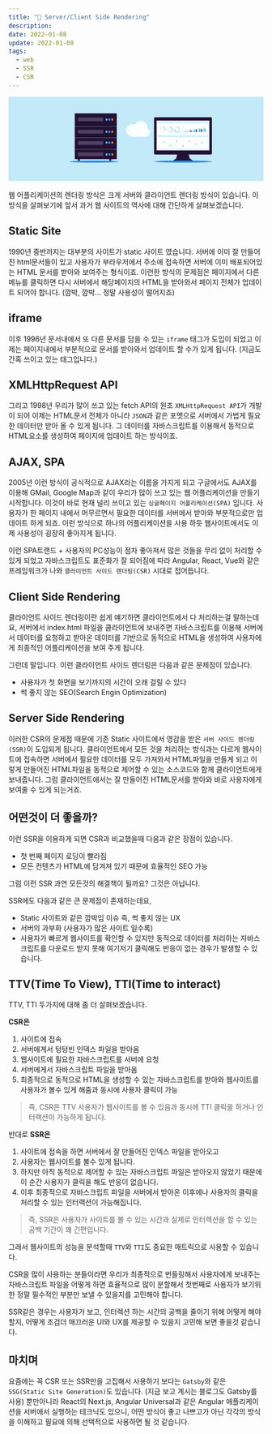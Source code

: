 ```yaml
---
title: "🔮 Server/Client Side Rendering"
description:
date: 2022-01-08
update: 2022-01-08
tags:
  - web
  - SSR
  - CSR
---
```


![01](image1.png)

웹 어플리케이션의 렌더링 방식은 크게 서버와 클라이언트 렌더링 방식이 있습니다. 이 방식을 살펴보기에 앞서 과거 웹 사이트의 역사에 대해 간단하게 살펴보겠습니다.

## Static Site
1990년 중반까지는 대부분의 사이트가 static 사이트 였습니다. 서버에 이미 잘 만들어진 html문서들이 있고 사용자가 부라우저에서 주소에 접속하면 서버에 이미 배포되어있는 HTML 문서를 받아와 보여주는 형식이죠. 이런한 방식의 문제점은 페이지에서 다른 메뉴를 클릭하면 다시 서버에서 해당페이지의 HTML을 받아와서 페이지 전체가 업데이트 되어야 합니다. (깜박, 깜박... 정말 사용성이 떨어지죠)

## iframe
이후 1996년 문서내에서 또 다른 문서를 담을 수 있는 `iframe` 태그가 도입이 되었고 이제는 페이지내에서 부분적으로 문서를 받아와서 업데이트 할 수가 있게 됩니다. (지금도 간혹 쓰이고 있는 태그입니다.)

## XMLHttpRequest API
그리고 1998년 우리가 많이 쓰고 있는 fetch API의 원조 `XMLHttpRequest API`가 개발이 되어 이제는 HTML문서 전체가 아니라 `JSON`과 같은 포멧으로 서버에서 가법게 필요한 데이터만 받아 올 수 있게 됩니다. 그 데이터를 자바스크립트를 이용해서 동적으로 HTML요소를 생성하여 페이지에 업데이트 하는 방식이죠.

## AJAX, SPA
2005년 이런 방식이 공식적으로 AJAX라는 이름을 가지게 되고 구글에서도 AJAX를 이용해 GMail, Google Map과 같이 우리가 많이 쓰고 있는 웹 어플리케이션을 만들기 시작합니다. 이것이 바로 현재 널리 쓰이고 있는 `싱글페이지 어플리케이션(SPA)` 입니다. 
사용자가 한 페이지 내에서 머무르면서 필요한 데이터를 서버에서 받아와 부분적으로만 업데이트 하게 되죠. 이런 방식으로 하나의 어플리케이션을 사용 하듯 웹사이트에서도 이제 사용성이 굉장히 좋아지게 됩니다.

이런 SPA트랜드 + 사용자의 PC성능이 점차 좋아져서 많은 것들을 무리 없이 처리할 수 있게 되었고 자바스크립트도 표준화가 잘 되어짐에 따라 Angular, React, Vue와 같은 프레임워크가 나와 `클라이언트 사이드 렌더링(CSR)` 시대로 접어듭니다.

## Client Side Rendering
클라이언트 사이드 렌더링이란 쉽게 얘기하면 클라이언트에서 다 처리하는걸 말하는데요, 서버에서 index.html 파일을 클라이언트에 보내주면 자바스크립트를 이용해 서버에서 데이터를 요청하고 받아온 데이터를 기반으로 동적으로  HTML을 생성하여 사용자에게 최종적인 어플리케이션을 보여 주게 됩니다.

그런데 말입니다. 이런 클라이언트 사이드 렌더링은 다음과 같은 문제점이 있습니다.
- 사용자가 첫 화면을 보기까지의 시간이 오래 걸릴 수 있다
- 썩 좋지 않는 SEO(Search Engin Optimization)

## Server Side Rendering
이러한 CSR의 문제점 때문에 기존 Static 사이트에서 영감을 받은 `서버 사이드 렌더링(SSR)`이 도입되게 됩니다. 클라이언트에서 모든 것을 처리하는 방식과는 다르게 웹사이트에 접속하면 서버에서 필요한 데이터를 모두 가져와서 HTML파일을 만들게 되고 이렇게 만들어진 HTML파일을 동적으로 제어할 수 있는 소스코드와 함께 클라이언트에게 보내줍니다. 그럼 클라이언트에서는 잘 만들어진 HTML문서를 받아와 바로 사용자에게 보여줄 수 있게 되는거죠.

## 어떤것이 더 좋을까?
이런 SSR을 이용하게 되면 CSR과 비교했을때 다음과 같은 장점이 있습니다.
- 첫 번째 페이지 로딩이 빨라짐
- 모든 컨텐츠가 HTML에 담겨져 있기 때문에 효율적인 SEO 가능

그럼 이런 SSR 과연 모든것의 해결책이 될까요? 그것은 아닙니다.

SSR에도 다음과 같은 큰 문제점이 존재하는데요, 
- Static 사이트와 같은 깜박임 이슈 즉, 썩 좋지 않는 UX
- 서버의 과부화 (사용자가 많은 사이트 일수록)
- 사용자가 빠르게 웹사이트를 확인할 수 있지만 동적으로 데이터를 처리하는 자바스크립트를 다운로드 받지 못해 여기저기 클릭해도 반응이 없는 경우가 발생할 수 있습니다.

## TTV(Time To View), TTI(Time to interact) 

TTV, TTI 두가지에 대해 좀 더 살펴보겠습니다.

**CSR은** 
1. 사이트에 접속
2. 서버에게서 텅텅빈 인덱스 파일을 받아옴
3. 웹사이트에 필요한 자바스크립트를 서버에 요청
4. 서버에게서 자바스크립트 파일을 받아옴
5. 최종적으로 동적으로 HTML을 생성할 수 있는 자바스크립트를 받아와 웹사이트를 사용자가 볼수 있게 해줌과 동시에 사용자 클릭이 가능

>즉, CSR은 TTV 사용자가 웹사이트를 볼 수 있음과 동시에 TTI 클릭을 하거나 인터랙션이 가능하게 됩니다.

반대로 **SSR은** 

1. 사이트에 접속을 하면 서버에서 잘 만들어진 인덱스 파일을 받아오고
2. 사용자는 웹사이트를 볼수 있게 됩니다.
3. 하지만 아직 동적으로 제어할 수 있는 자바스크립트 파일은 받아오지 않았기 때문에 이 순간 사용자가 클릭을 해도 반응이 없습니다. 
4. 이후 최종적으로 자바스크립트 파일을 서버에서 받아온 이후에나 사용자의 클릭을 처리할 수 있는 인터랙션이 가능해집니다.

>즉, SSR은 사용자가 사이트를 볼 수 있는 시간과 실제로 인터렉션을 할 수 있는 공백 기간이 꽤 긴편입니다.

그래서 웹사이트의 성능을 분석할때 `TTV`와 `TTI`도 중요한 매트릭으로 사용할 수 있습니다.

CSR을 많이 사용하는 분들이라면 우리가 최종적으로 번들링해서 사용자에게 보내주는 자바스크립트 파일을 어떻게 하면 효율적으로 많이 분할해서 첫번째로 사용자가 보기위한 정말 필수적인 부분만 보낼 수 있을지를 고민해야 합니다.

SSR같은 경우는 사용자가 보고, 인터렉션 하는 시간의 공백을 줄이기 위해 어떻게 해야할지, 어떻게 조검더 매끄러운 UI와 UX를 제공할 수 있을지 고민해 보면 좋을것 같습니다.

## 마치며
요즘에는 꼭 CSR 또는 SSR만을 고집해서 사용하기 보다는 `Gatsby`와 같은 `SSG(Static Site Generation)`도 있습니다. (지금 보고 계시는 블로그도 Gatsby를 사용)
뿐만아니라 React의 Next.js, Angular Universal과 같은 Angular 애플리케이션을 서버에서 실행하는 테크닉도 있으니, 어떤 방식이 좋고 나쁘고가 아닌 각각의 방식을 이해하고 필요에 의해 선택적으로 사용하면 될 것 같습니다.